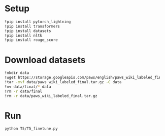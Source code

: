 # Setup

```bash
!pip install pytorch_lightning
!pip install transformers
!pip install datasets
!pip install nltk
!pip install rouge_score
```

# Download datasets

```bash
!mkdir data
!wget https://storage.googleapis.com/paws/english/paws_wiki_labeled_final.tar.gz -P data
!tar -xvf data/paws_wiki_labeled_final.tar.gz -C data
!mv data/final/* data
!rm -r data/final
!rm -r data/paws_wiki_labeled_final.tar.gz
```

# Run

```bash
python T5/T5_finetune.py
```
